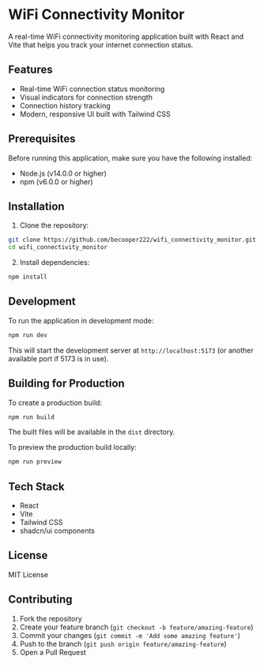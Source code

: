 # WiFi Connectivity Monitor

A real-time WiFi connectivity monitoring application built with React and Vite that helps you track your internet connection status.

## Features

- Real-time WiFi connection status monitoring
- Visual indicators for connection strength
- Connection history tracking
- Modern, responsive UI built with Tailwind CSS

## Prerequisites

Before running this application, make sure you have the following installed:

- Node.js (v14.0.0 or higher)
- npm (v6.0.0 or higher)

## Installation

1. Clone the repository:

```bash
git clone https://github.com/becooper222/wifi_connectivity_monitor.git
cd wifi_connectivity_monitor
```

2. Install dependencies:

```bash
npm install
```

## Development

To run the application in development mode:

```bash
npm run dev
```

This will start the development server at `http://localhost:5173` (or another available port if 5173 is in use).

## Building for Production

To create a production build:

```bash
npm run build
```

The built files will be available in the `dist` directory.

To preview the production build locally:

```bash
npm run preview
```

## Tech Stack

- React
- Vite
- Tailwind CSS
- shadcn/ui components

## License

MIT License

## Contributing

1. Fork the repository
2. Create your feature branch (`git checkout -b feature/amazing-feature`)
3. Commit your changes (`git commit -m 'Add some amazing feature'`)
4. Push to the branch (`git push origin feature/amazing-feature`)
5. Open a Pull Request
